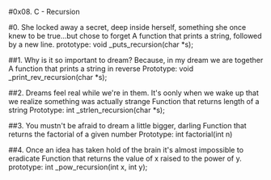 #0x08. C - Recursion

#0. She locked away a secret, deep inside herself, something she once knew to be true...but chose to forget
A function that prints a string, followed by a new line.
prototype: void _puts_recursion(char *s);

##1. Why is it so important to dream? Because, in my dream we are together
A function that prints a string in reverse
Prototype: void _print_rev_recursion(char *s);

##2. Dreams feel real while we're in them. It's oonly when we wake up
that we realize something was actually strange
Function that returns length of a string
Prototype: int _strlen_recursion(char *s);

##3. You mustn't be afraid to dream a little bigger, darling
Function that returns the factorial of a given number
Prototype: int factorial(int n)

##4. Once an idea has taken hold of the brain it's almost impossible to eradicate
Function that returns the value of x raised to the power of y.
prototype: int _pow_recursion(int x, int y);


